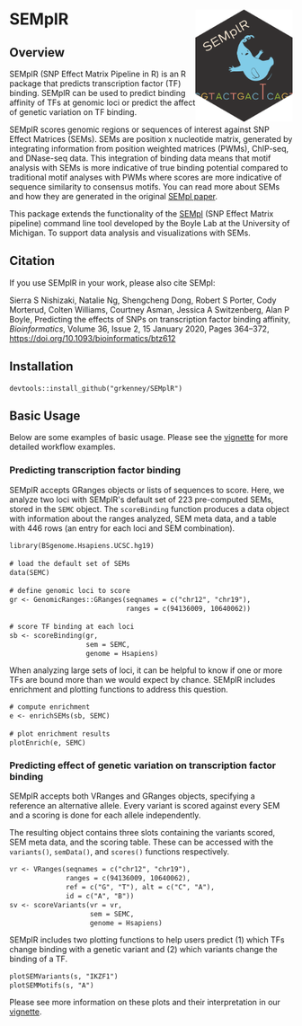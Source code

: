 # SEMplR <a href="https://grkenney.github.io/SEMplR"><img src="man/figures/SEMplR-B.png" align="right" height="200" alt="SEMplR website" style="float:right; height:200px;" /></a>

## Overview

SEMplR (SNP Effect Matrix Pipeline in R) is an R package that predicts 
transcription factor (TF) binding. SEMplR can be used to predict binding 
affinity of TFs at genomic loci or predict the affect of genetic variation on 
TF binding.

SEMplR scores genomic regions or sequences of interest against SNP Effect 
Matrices (SEMs). SEMs are position x nucleotide matrix, generated by 
integrating information from position weighted matrices (PWMs), ChIP-seq, 
and DNase-seq data. This integration of binding data means that motif analysis 
with SEMs is more indicative of true binding potential compared to traditional 
motif analyses with PWMs where scores are more indicative of sequence 
similarity to consensus motifs. You can read more about SEMs and how they are
generated in the original 
[SEMpl paper](https://doi.org/10.1093/bioinformatics/btz612).

This package extends the functionality of the 
[SEMpl](https://github.com/Boyle-Lab/SEMpl) (SNP Effect Matrix pipeline) 
command line tool developed by the Boyle Lab at the University of Michigan. To
support data analysis and visualizations with SEMs.

## Citation
If you use SEMplR in your work, please also cite SEMpl:

Sierra S Nishizaki, Natalie Ng, Shengcheng Dong, Robert S Porter, 
Cody Morterud, Colten Williams, Courtney Asman, Jessica A Switzenberg, 
Alan P Boyle, Predicting the effects of SNPs on transcription factor binding 
affinity, *Bioinformatics*, Volume 36, Issue 2, 15 January 2020, Pages 364–372, 
https://doi.org/10.1093/bioinformatics/btz612


## Installation

```
devtools::install_github("grkenney/SEMplR")
```

## Basic Usage

Below are some examples of basic usage. Please see the 
[vignette](https://grkenney.github.io/SEMplR/) for more detailed workflow 
examples.


### Predicting transcription factor binding

SEMplR accepts GRanges objects or lists of sequences to score. Here, we analyze
two loci with SEMplR's default set of 223 pre-computed SEMs, stored in the 
`SEMC` object. The `scoreBinding` function produces a data object with 
information about the ranges analyzed, SEM meta data, and a table with 446 rows 
(an entry for each loci and SEM combination).

```
library(BSgenome.Hsapiens.UCSC.hg19)

# load the default set of SEMs
data(SEMC)

# define genomic loci to score
gr <- GenomicRanges::GRanges(seqnames = c("chr12", "chr19"),
                             ranges = c(94136009, 10640062))
                             
# score TF binding at each loci                          
sb <- scoreBinding(gr, 
                   sem = SEMC, 
                   genome = Hsapiens)
```

When analyzing large sets of loci, it can be helpful to know if one 
or more TFs are bound more than we would expect by chance. SEMplR includes 
enrichment and plotting functions to address this question.

```
# compute enrichment
e <- enrichSEMs(sb, SEMC)

# plot enrichment results
plotEnrich(e, SEMC)
```

### Predicting effect of genetic variation on transcription factor binding

SEMplR accepts both VRanges and GRanges objects, specifying a reference an 
alternative allele. Every variant is scored against every SEM and a scoring is 
done for each allele independently.

The resulting object contains three slots containing the variants scored, SEM 
meta data, and the scoring table. These can be accessed with the `variants()`, 
`semData()`, and `scores()` functions respectively.

```
vr <- VRanges(seqnames = c("chr12", "chr19"),
              ranges = c(94136009, 10640062), 
              ref = c("G", "T"), alt = c("C", "A"),
              id = c("A", "B"))
sv <- scoreVariants(vr = vr,
                    sem = SEMC,
                    genome = Hsapiens)
```


SEMplR includes two plotting functions to help users predict (1) which
TFs change binding with a genetic variant and (2) which variants change the 
binding of a TF.

```
plotSEMVariants(s, "IKZF1")
plotSEMMotifs(s, "A")
```

Please see more information on these plots and their interpretation in our 
[vignette](https://grkenney.github.io/SEMplR/).



